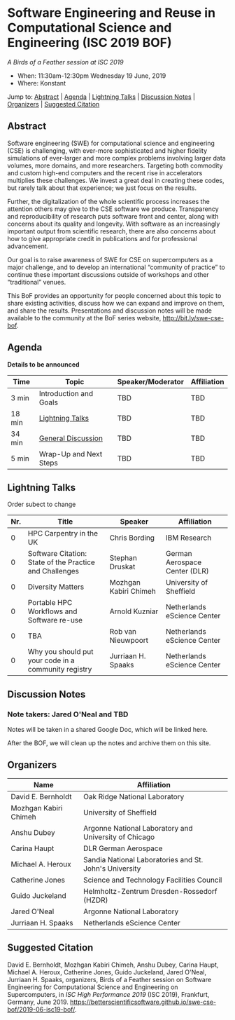 # Software Engineering and Reuse in Computational Science and Engineering (ISC 2019 BOF)

*A Birds of a Feather session at ISC 2019*
- When: 11:30am-12:30pm Wednesday 19 June, 2019
- Where: Konstant

Jump to: [Abstract](#abstract) \| [Agenda](#agenda) \| [Lightning Talks](#lightning-talks) \| [Discussion Notes](#discussion-notes) \| [Organizers](#organizers) \|  [Suggested Citation](#suggested-citation)

## Abstract

Software engineering (SWE) for computational science and engineering
(CSE) is challenging, with ever-more sophisticated and higher fidelity
simulations of ever-larger and more complex problems involving larger
data volumes, more domains, and more researchers. Targeting both
commodity and custom high-end computers and the recent rise in
accelerators multiplies these challenges. We invest a great deal in
creating these codes, but rarely talk about that experience; we just
focus on the results.

Further, the digitalization of the whole scientific process increases
the attention others may give to the CSE software we
produce. Transparency and reproducibility of research puts software
front and center, along with concerns about its quality and
longevity. With software as an increasingly important output from
scientific research, there are also concerns about how to give
appropriate credit in publications and for professional advancement.

Our goal is to raise awareness of SWE for CSE on supercomputers as a
major challenge, and to develop an international “community of
practice” to continue these important discussions outside of workshops
and other “traditional” venues.

This BoF provides an opportunity for people concerned about this topic
to share existing activities, discuss how we can expand and improve on
them, and share the results. Presentations and discussion notes will
be made available to the community at the BoF series website,
<http://bit.ly/swe-cse-bof>.

## Agenda

**Details to be announced**

Time | Topic | Speaker/Moderator | Affiliation
-----|-------|---------|------------
3 min | Introduction and Goals | TBD | TBD
18 min | [Lightning Talks](#lightning-talks) | TBD | TBD
34 min | [General Discussion](#discussion-notes) | TBD | TBD
5 min | Wrap-Up and Next Steps | TBD | TBD

## Lightning Talks

Order subect to change

Nr. | Title | Speaker | Affiliation
--|-------|-----------|------------
0 | HPC Carpentry in the UK | Chris Bording | IBM Research
0 | Software Citation: State of the Practice and Challenges | Stephan Druskat | German Aerospace Center (DLR)
0 | Diversity Matters | Mozhgan Kabiri Chimeh | University of Sheffield
0 | Portable HPC Workflows and Software re-use | Arnold Kuzniar | Netherlands eScience Center
0 | TBA | Rob van Nieuwpoort | Netherlands eScience Center
0 | Why you should put your code in a community registry | Jurriaan H. Spaaks | Netherlands eScience Center

## Discussion Notes
### Note takers: Jared O'Neal and TBD

Notes will be taken in a shared Google Doc, which will be linked here.

After the BOF, we will clean up the notes and archive them on this site.

## Organizers

Name | Affiliation
-----|------------
David E. Bernholdt | Oak Ridge National Laboratory
Mozhgan Kabiri Chimeh | University of Sheffield
Anshu Dubey | Argonne National Laboratory and University of Chicago
Carina Haupt | DLR German Aerospace
Michael A. Heroux | Sandia National Laboratories and St. John's University
Catherine Jones | Science and Technology Facilities Council
Guido Juckeland | Helmholtz-Zentrum Dresden-Rossedorf (HZDR)
Jared O'Neal | Argonne National Laboratory
Jurriaan H. Spaaks | Netherlands eScience Center

## Suggested Citation

David E. Bernholdt, Mozhgan Kabiri Chimeh, Anshu Dubey, Carina Haupt,
Michael A. Heroux, Catherine Jones, Guido Juckeland, Jared O'Neal,
Jurriaan H. Spaaks, organizers, Birds of a Feather session on Software
Engineering for Computational Science and Engineering on
Supercomputers, in _ISC High Performance 2019_ (ISC 2019), Frankfurt,
Germany, June 2019.
<https://betterscientificsoftware.github.io/swe-cse-bof/2019-06-isc19-bof/>.
